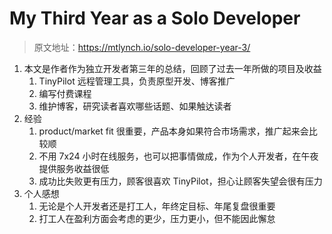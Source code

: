 # My Third Year as a Solo Developer

> 原文地址：https://mtlynch.io/solo-developer-year-3/

1. 本文是作者作为独立开发者第三年的总结，回顾了过去一年所做的项目及收益
   1. TinyPilot 远程管理工具，负责原型开发、博客推广
   2. 编写付费课程
   3. 维护博客，研究读者喜欢哪些话题、如果触达读者
2. 经验
   1. product/market fit 很重要，产品本身如果符合市场需求，推广起来会比较顺
   2. 不用 7x24 小时在线服务，也可以把事情做成，作为个人开发者，在午夜提供服务收益很低
   3. 成功比失败更有压力，顾客很喜欢 TinyPilot，担心让顾客失望会很有压力
3. 个人感想
   1. 无论是个人开发者还是打工人，年终定目标、年尾复盘很重要
   2. 打工人在盈利方面会考虑的更少，压力更小，但不能因此懈怠
